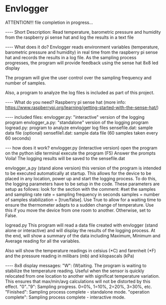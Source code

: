 # Envlogger


ATTENTION!!!
file completion in progress... 

---- Short Description:
Read temperature, barometric pressure and humidity from the raspberry pi sense hat and log the results in a text file

---- What does it do?
Envlogger reads environment variables (temperature, barometric pressure and humidity) in real time from the raspberry pi sense hat and records the results in a log file. As the sampling process progresses, the program will provide feedback using the sense hat 8x8 led display

The program will give the user control over the sampling frequency and number of samples. 

Also, a program to analyze the log files is included as part of this project.

---- What do you need?
Raspberry pi
sense hat (more info: https://www.raspberrypi.org/learning/getting-started-with-the-sense-hat/)

---- included files:
envlogger.py: "interactive" version of the logging program
envlogger_a.py: "standalone" version of the logging program
logread.py: program to analyze envlogger log files
sensefile.dat: sample data file (optional)
sensefile1.dat: sample data file (60 samples taken every 60 seconds)

--- how does it work?
envlogger.py (interactive version)
open the program on the python idle terminal
execute the program (F5)
Answer the prompts
Voila!
The logging results will be saved to the sensefile.dat

envlogger_a.py (stand alone version)
this version of the program is intended to be executed automatically at startup. This allows for the device to be placed in any location, power up and start the logging process. To do this, the logging parameters have to be setup in the code. These parameters are setup as follows:
look for the section with the comment: #set the samples and sampling rate
rate = sampling frequency in seconds
samples = number of samples
stabilization = [true/false]. Use True to allow for a waiting time to ensure the thermometer adapts to a sudden change of temperature. Use this if you move the device from one room to another. Otherwise, set to False.

logread.py
This program will read a data file created with envlogger (stand alone or interactive) and will display the results of the logging process. At the end, will show a summary of the data including Maximum, Minimum and Average reading for all the variables.

Also will show the temperature readings in celsius (*C) and farenheit (*F) and the pressure reading in milibars (mb) and kilopascals (kPa)

---- 8x8 display messages:
"W": (W)aiting. The program is waiting to stabilize the temperature reading. Useful when the sensor is quickly relocated from one location to another with significat temperature variation. This ensures that max/min/avg calculations will not be distorted by this effect.
"0".."9": Sampling progress. 0=0%, 1=10%, 2=20%, 3=30%, etc.
"Finished": Sampling process complete - standalone mode.
"operation complete": Sampling process complete - interactive mode.



